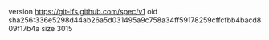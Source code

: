 version https://git-lfs.github.com/spec/v1
oid sha256:336e5298d44ab26a5d031495a9c758a34ff59178259cffcfbb4bacd809f17b4a
size 3015
